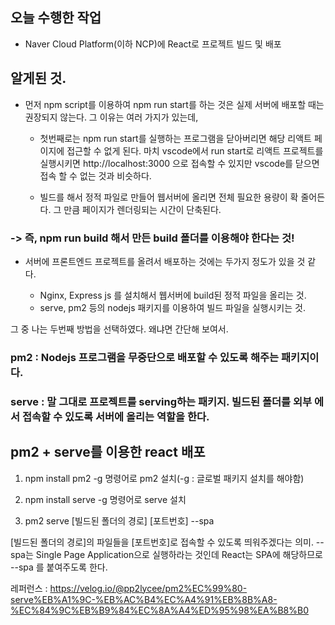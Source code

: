 ## 오늘 수행한 작업

- Naver Cloud Platform(이하 NCP)에 React로 프로젝트 빌드 및 배포



## 알게된 것.

- 먼저 npm script를 이용하여 npm run start를 하는 것은 실제 서버에 배포할 때는 권장되지 않는다. 그 이유는 여러 가지가 있는데, 
  - 첫번째로는 npm run start를 실행하는 프로그램을 닫아버리면 해당 리액트 페이지에 접근할 수 없게 된다. 마치 vscode에서 run start로 리액트 프로젝트를 실행시키면 http://localhost:3000 으로 접속할 수 있지만 vscode를 닫으면 접속 할 수 없는 것과 비슷하다.

  - 빌드를 해서 정적 파일로 만들어 웹서버에 올리면 전체 필요한 용량이 확 줄어든다. 그 만큼 페이지가 렌더링되는 시간이 단축된다.

### -> 즉, npm run build 해서 만든 build 폴더를 이용해야 한다는 것!


- 서버에 프론트엔드 프로젝트를 올려서 배포하는 것에는 두가지 정도가 있을 것 같다.

  - Nginx, Express js 를 설치해서 웹서버에 build된 정적 파일을 올리는 것.
  - serve, pm2 등의 nodejs 패키지를 이용하여 빌드 파일을 실행시키는 것.


그 중 나는 두번째 방법을 선택하였다. 왜냐면 간단해 보여서.


### pm2 : Nodejs 프로그램을 무중단으로 배포할 수 있도록 해주는 패키지이다.

### serve : 말 그대로 프로젝트를 serving하는 패키지. 빌드된 폴더를 외부 에서 접속할 수 있도록 서버에 올리는 역할을 한다.


## pm2 + serve를 이용한 react 배포

1. npm install pm2 -g 명령어로 pm2 설치(-g : 글로벌 패키지 설치를 해야함)

2. npm install serve -g 명령어로 serve 설치

3. pm2 serve [빌드된 폴더의 경로] [포트번호] --spa

[빌드된 폴더의 경로]의 파일들을 [포트번호]로 접속할 수 있도록 띄워주겠다는 의미. --spa는 Single Page Application으로 실행하라는 것인데 React는 SPA에 해당하므로 --spa 를 붙여주도록 한다.

레퍼런스 : https://velog.io/@pp2lycee/pm2%EC%99%80-serve%EB%A1%9C-%EB%AC%B4%EC%A4%91%EB%8B%A8-%EC%84%9C%EB%B9%84%EC%8A%A4%ED%95%98%EA%B8%B0